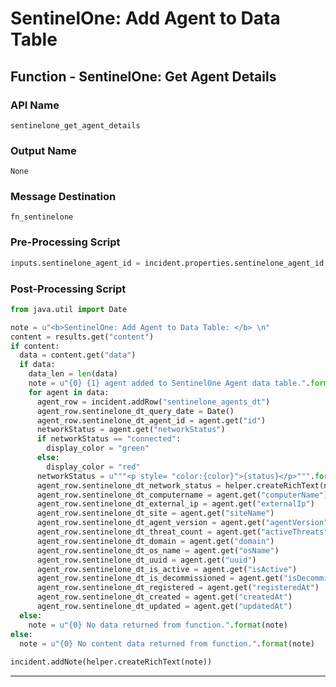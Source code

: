 <!--
    DO NOT MANUALLY EDIT THIS FILE
    THIS FILE IS AUTOMATICALLY GENERATED WITH resilient-sdk codegen
-->

# SentinelOne: Add Agent to Data Table

## Function - SentinelOne: Get Agent Details

### API Name
`sentinelone_get_agent_details`

### Output Name
`None`

### Message Destination
`fn_sentinelone`

### Pre-Processing Script
```python
inputs.sentinelone_agent_id = incident.properties.sentinelone_agent_id
```

### Post-Processing Script
```python
from java.util import Date

note = u"<b>SentinelOne: Add Agent to Data Table: </b> \n"
content = results.get("content")
if content:
  data = content.get("data")
  if data:
    data_len = len(data)
    note = u"{0} {1} agent added to SentinelOne Agent data table.".format(note, data_len)
    for agent in data:
      agent_row = incident.addRow("sentinelone_agents_dt")
      agent_row.sentinelone_dt_query_date = Date()
      agent_row.sentinelone_dt_agent_id = agent.get("id")
      networkStatus = agent.get("networkStatus")
      if networkStatus == "connected":
        display_color = "green"
      else:
        display_color = "red"
      networkStatus = u"""<p style= "color:{color}">{status}</p>""".format(color=display_color, status=networkStatus)
      agent_row.sentinelone_dt_network_status = helper.createRichText(networkStatus)
      agent_row.sentinelone_dt_computername = agent.get("computerName")
      agent_row.sentinelone_dt_external_ip = agent.get("externalIp")
      agent_row.sentinelone_dt_site = agent.get("siteName")
      agent_row.sentinelone_dt_agent_version = agent.get("agentVersion")
      agent_row.sentinelone_dt_threat_count = agent.get("activeThreats")
      agent_row.sentinelone_dt_domain = agent.get("domain")
      agent_row.sentinelone_dt_os_name = agent.get("osName")
      agent_row.sentinelone_dt_uuid = agent.get("uuid")
      agent_row.sentinelone_dt_is_active = agent.get("isActive")
      agent_row.sentinelone_dt_is_decommissioned = agent.get("isDecommissioned")
      agent_row.sentinelone_dt_registered = agent.get("registeredAt")
      agent_row.sentinelone_dt_created = agent.get("createdAt")
      agent_row.sentinelone_dt_updated = agent.get("updatedAt")
  else:
    note = u"{0} No data returned from function.".format(note)
else:
  note = u"{0} No content data returned from function.".format(note)
  
incident.addNote(helper.createRichText(note))
```

---

